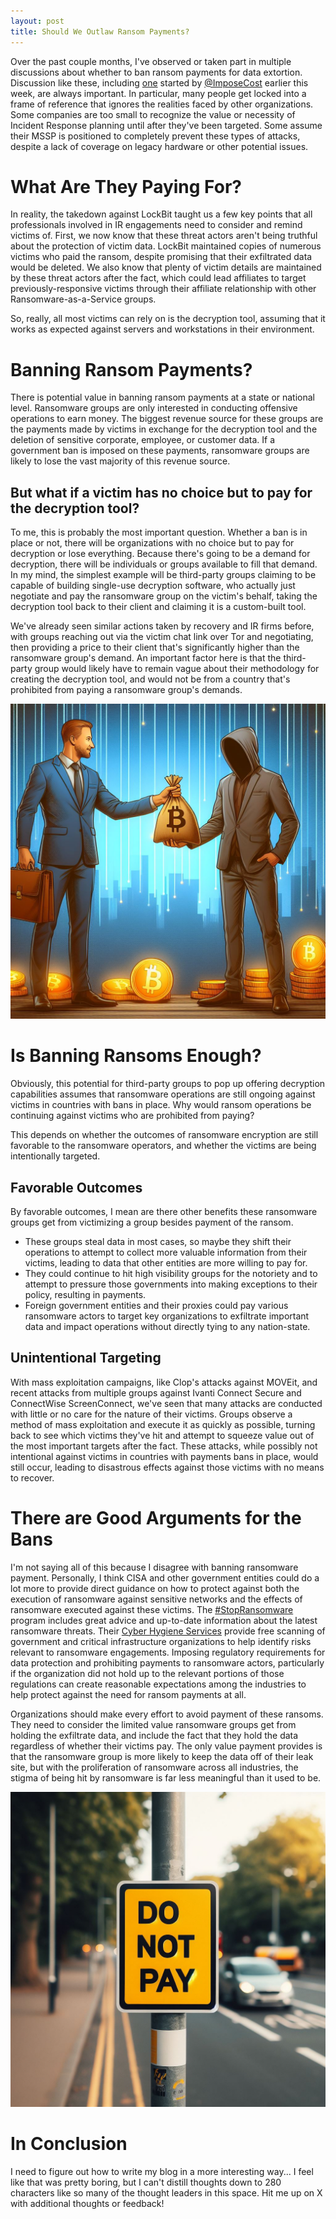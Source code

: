 ```yaml
---
layout: post
title: Should We Outlaw Ransom Payments?
---
```


Over the past couple months, I've observed or taken part in multiple discussions about whether to ban ransom payments for data extortion. Discussion like these, including [one](https://x.com/ImposeCost/status/1764568502680133638?s=20) started by [@ImposeCost](https://twitter.com/ImposeCost) earlier this week, are always important. In particular, many people get locked into a frame of reference that ignores the realities faced by other organizations. Some companies are too small to recognize the value or necessity of Incident Response planning until after they've been targeted. Some assume their MSSP is positioned to completely prevent these types of attacks, despite a lack of coverage on legacy hardware or other potential issues. 

# What Are They Paying For?

In reality, the takedown against LockBit taught us a few key points that all professionals involved in IR engagements need to consider and remind victims of. First, we now know that these threat actors aren't being truthful about the protection of victim data. LockBit maintained copies of numerous victims who paid the ransom, despite promising that their exfiltrated data would be deleted. We also know that plenty of victim details are maintained by these threat actors after the fact, which could lead affiliates to target previously-responsive victims through their affiliate relationship with other Ransomware-as-a-Service groups. 

So, really, all most victims can rely on is the decryption tool, assuming that it works as expected against servers and workstations in their environment. 

# Banning Ransom Payments?

There is potential value in banning ransom payments at a state or national level. Ransomware groups are only interested in conducting offensive operations to earn money. The biggest revenue source for these groups are the payments made by victims in exchange for the decryption tool and the deletion of sensitive corporate, employee, or customer data. If a government ban is imposed on these payments, ransomware groups are likely to lose the vast majority of this revenue source. 

## But what if a victim has no choice but to pay for the decryption tool?

To me, this is probably the most important question. Whether a ban is in place or not, there will be organizations with no choice but to pay for decryption or lose everything. Because there's going to be a demand for decryption, there will be individuals or groups available to fill that demand. In my mind, the simplest example will be third-party groups claiming to be capable of building single-use decryption software, who actually just negotiate and pay the ransomware group on the victim's behalf, taking the decryption tool back to their client and claiming it is a custom-built tool. 

We've already seen similar actions taken by recovery and IR firms before, with groups reaching out via the victim chat link over Tor and negotiating, then providing a price to their client that's significantly higher than the ransomware group's demand. An important factor here is that the third-party group would likely have to remain vague about their methodology for creating the decryption tool, and would not be from a country that's prohibited from paying a ransomware group's demands. 

![](../public/2024-03-07/ransom_payment.jfif)

# Is Banning Ransoms Enough?

Obviously, this potential for third-party groups to pop up offering decryption capabilities assumes that ransomware operations are still ongoing against victims in countries with bans in place. Why would ransom operations be continuing against victims who are prohibited from paying?

This depends on whether the outcomes of ransomware encryption are still favorable to the ransomware operators, and whether the victims are being intentionally targeted. 

## Favorable Outcomes

By favorable outcomes, I mean are there other benefits these ransomware groups get from victimizing a group besides payment of the ransom. 

- These groups steal data in most cases, so maybe they shift their operations to attempt to collect more valuable information from their victims, leading to data that other entities are more willing to pay for. 
- They could continue to hit high visibility groups for the notoriety and to attempt to pressure those governments into making exceptions to their policy, resulting in payments. 
- Foreign government entities and their proxies could pay various ransomware actors to target key organizations to exfiltrate important data and impact operations without directly tying to any nation-state.

## Unintentional Targeting

With mass exploitation campaigns, like Clop's attacks against MOVEit, and recent attacks from multiple groups against Ivanti Connect Secure and ConnectWise ScreenConnect, we've seen that many attacks are conducted with little or no care for the nature of their victims. Groups observe a method of mass exploitation and execute it as quickly as possible, turning back to see which victims they've hit and attempt to squeeze value out of the most important targets after the fact. These attacks, while possibly not intentional against victims in countries with payments bans in place, would still occur, leading to disastrous effects against those victims with no means to recover. 

# There are Good Arguments for the Bans

I'm not saying all of this because I disagree with banning ransomware payment. Personally, I think CISA and other government entities could do a lot more to provide direct guidance on how to protect against both the execution of ransomware against sensitive networks and the effects of ransomware executed against these victims. The [#StopRansomware](https://www.cisa.gov/stopransomware) program includes great advice and up-to-date information about the latest ransomware threats. Their [Cyber Hygiene Services](https://www.cisa.gov/cyber-hygiene-services) provide free scanning of government and critical infrastructure organizations to help identify risks relevant to ransomware engagements.  Imposing regulatory requirements for data protection and prohibiting payments to ransomware actors, particularly if the organization did not hold up to the relevant portions of those regulations can create reasonable expectations among the industries to help protect against the need for ransom payments at all. 

Organizations should make every effort to avoid payment of these ransoms. They need to consider the limited value ransomware groups get from holding the exfiltrate data, and include the fact that they hold the data regardless of whether their victims pay. The only value payment provides is that the ransomware group is more likely to keep the data off of their leak site, but with the proliferation of ransomware across all industries, the stigma of being hit by ransomware is far less meaningful than it used to be.

![](../public/2024-03-07/do_not_pay.jfif)

# In Conclusion

I need to figure out how to write my blog in a more interesting way... I feel like that was pretty boring, but I can't distill thoughts down to 280 characters like so many of the thought leaders in this space. Hit me up on X with additional thoughts or feedback!